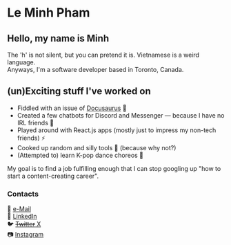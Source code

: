 # Le Minh Pham

## Hello, my name is Minh 

The 'h' is not silent, but you can pretend it is. Vietnamese is a weird language.  
Anyways, I'm a software developer based in Toronto, Canada.

## (un)Exciting stuff I've worked on
- Fiddled with an issue of [Docusaurus](https://github.com/facebook/docusaurus/pull/6139) :sauropod:
- Created a few chatbots for Discord and Messenger — because I have no IRL friends :robot:
- Played around with React.js apps (mostly just to impress my non-tech friends) :zap:
- Cooked up random and silly tools :wrench: (because why not?)
- (Attempted to) learn K-pop dance choreos :dancer:

My goal is to find a job fulfilling enough that I can stop googling up "how to start a content-creating career".

### Contacts
📧 [e-Mail](pham.lminh512@gmail.com)  
🔷 [LinkedIn](linkedin.com/in/lmpham1)  
:bird: [~~Twitter~~ X](x.com/est2000vn)  
📷 [Instagram](www.instagram.com/minhl_pham/)

<!---
lmpham1/lmpham1 is a ✨ special ✨ repository because its `README.md` (this file) appears on your GitHub profile.
You can click the Preview link to take a look at your changes.
--->

